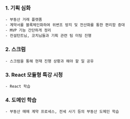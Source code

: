 ### 1. 기획 심화

    - 부동산 거래 플랫폼
    - 계약서를 블록체인화하여 위변조 방지 및 전산화를 통한 편리함 증대
    - MVP 기능 간단하게 정리
    - 컨설턴트님, 코치님들과 기획 관련 팀 미팅 진행

### 2. 스크럼

    - 스크럼을 통해 현재 진행 상황과 해야 할 일 공유

### 3. React 모듈형 특강 시청

    - React 학습

### 4. 도메인 학습

    - 부동산 매매 계약 프로세스, 전세 사기 등의 부동산 도메인 학습
